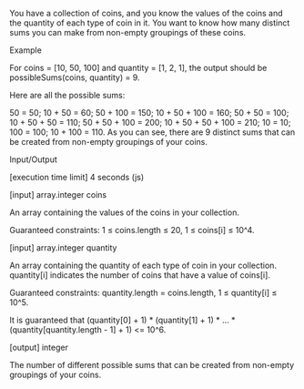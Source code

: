 You have a collection of coins, and you know the values of the coins and the quantity of each type of coin in it. You want to know how many distinct sums you can make from non-empty groupings of these coins.

Example

For coins = [10, 50, 100] and quantity = [1, 2, 1], the output should be
possibleSums(coins, quantity) = 9.

Here are all the possible sums:

50 = 50;
10 + 50 = 60;
50 + 100 = 150;
10 + 50 + 100 = 160;
50 + 50 = 100;
10 + 50 + 50 = 110;
50 + 50 + 100 = 200;
10 + 50 + 50 + 100 = 210;
10 = 10;
100 = 100;
10 + 100 = 110.
As you can see, there are 9 distinct sums that can be created from non-empty groupings of your coins.

Input/Output

[execution time limit] 4 seconds (js)

[input] array.integer coins

An array containing the values of the coins in your collection.

Guaranteed constraints:
1 ≤ coins.length ≤ 20,
1 ≤ coins[i] ≤ 10^4.

[input] array.integer quantity

An array containing the quantity of each type of coin in your collection. quantity[i] indicates the number of coins that have a value of coins[i].

Guaranteed constraints:
quantity.length = coins.length,
1 ≤ quantity[i] ≤ 10^5.

It is guaranteed that (quantity[0] + 1) * (quantity[1] + 1) * ... * (quantity[quantity.length - 1] + 1) <= 10^6.

[output] integer

The number of different possible sums that can be created from non-empty groupings of your coins.

